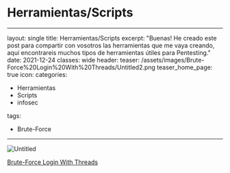 # Herramientas/Scripts

---

layout: single
title: Herramientas/Scripts
excerpt: "Buenas! He creado este post para compartir con vosotros las herramientas que me vaya creando, aquí encontrareis muchos tipos de herramientas útiles para Pentesting."
date: 2021-12-24
classes: wide
header:
teaser: /assets/images/Brute-Force%20Login%20With%20Threads/Untitled2.png
teaser_home_page: true
icon:
categories:

- Herramientas
- Scripts
- infosec

tags:

- Brute-Force

---

![Untitled](Herramientas-Scripts/Untitled.png)

[Brute-Force Login With Threads](Herramientas-Scripts/Brute-Force%20Login%20With%20Threads.md)
